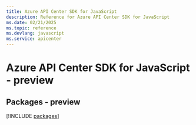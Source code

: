```yaml
---
title: Azure API Center SDK for JavaScript
description: Reference for Azure API Center SDK for JavaScript
ms.date: 02/21/2025
ms.topic: reference
ms.devlang: javascript
ms.service: apicenter
---
```

# Azure API Center SDK for JavaScript - preview
## Packages - preview
[!INCLUDE [packages](api-center-index.md)]